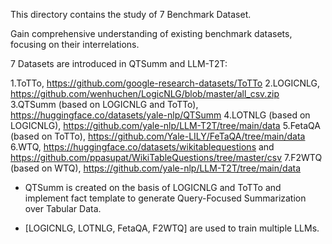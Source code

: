 This directory contains the study of 7 Benchmark Dataset.

Gain comprehensive understanding of existing benchmark datasets, focusing on their interrelations.

7 Datasets are introduced in QTSumm and LLM-T2T:

1.ToTTo, https://github.com/google-research-datasets/ToTTo
2.LOGICNLG, https://github.com/wenhuchen/LogicNLG/blob/master/all_csv.zip
3.QTSumm (based on LOGICNLG and ToTTo), https://huggingface.co/datasets/yale-nlp/QTSumm
4.LOTNLG (based on LOGICNLG), https://github.com/yale-nlp/LLM-T2T/tree/main/data
5.FetaQA (based on ToTTo), https://github.com/Yale-LILY/FeTaQA/tree/main/data
6.WTQ, https://huggingface.co/datasets/wikitablequestions and https://github.com/ppasupat/WikiTableQuestions/tree/master/csv
7.F2WTQ (based on WTQ), https://github.com/yale-nlp/LLM-T2T/tree/main/data

- QTSumm is created on the basis of LOGICNLG and ToTTo and implement fact template to generate Query-Focused Summarization over Tabular Data.

- [LOGICNLG, LOTNLG, FetaQA, F2WTQ] are used to train multiple LLMs.